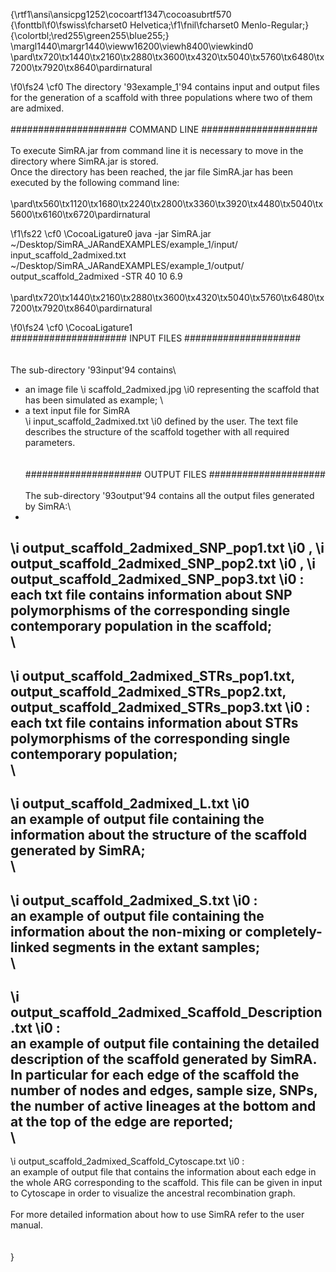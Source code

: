 {\rtf1\ansi\ansicpg1252\cocoartf1347\cocoasubrtf570
{\fonttbl\f0\fswiss\fcharset0 Helvetica;\f1\fnil\fcharset0 Menlo-Regular;}
{\colortbl;\red255\green255\blue255;}
\margl1440\margr1440\vieww16200\viewh8400\viewkind0
\pard\tx720\tx1440\tx2160\tx2880\tx3600\tx4320\tx5040\tx5760\tx6480\tx7200\tx7920\tx8640\pardirnatural

\f0\fs24 \cf0 The directory \'93example_1\'94  contains input and output files for the generation of a scaffold with three populations where two of them are admixed.\
\
##################### COMMAND LINE #####################\
\
To execute SimRA.jar from command line it is necessary to move in the directory where SimRA.jar is stored. \
Once the directory has been reached, the jar file SimRA.jar has been executed by the following command line:\
\
\pard\tx560\tx1120\tx1680\tx2240\tx2800\tx3360\tx3920\tx4480\tx5040\tx5600\tx6160\tx6720\pardirnatural

\f1\fs22 \cf0 \CocoaLigature0 java -jar SimRA.jar ~/Desktop/SimRA_JARandEXAMPLES/example_1/input/ input_scaffold_2admixed.txt ~/Desktop/SimRA_JARandEXAMPLES/example_1/output/ output_scaffold_2admixed -STR 40 10 6.9\
\
\pard\tx720\tx1440\tx2160\tx2880\tx3600\tx4320\tx5040\tx5760\tx6480\tx7200\tx7920\tx8640\pardirnatural

\f0\fs24 \cf0 \CocoaLigature1 \
##################### INPUT FILES #####################\
\
\
The sub-directory \'93input\'94 contains\
- an image file 
\i scaffold_2admixed.jpg
\i0  representing the scaffold that has been simulated as example; \
- a text input file for SimRA  
\i input_scaffold_2admixed.txt
\i0  defined by the user. The text file describes the structure of the scaffold together with all required parameters.\
\
\
##################### OUTPUT FILES #####################\
\
The sub-directory \'93output\'94 contains all the output files generated by SimRA:\
- 
\i output_scaffold_2admixed_SNP_pop1.txt
\i0 , 
\i output_scaffold_2admixed_SNP_pop2.txt
\i0 , 
\i output_scaffold_2admixed_SNP_pop3.txt
\i0 : \
each txt file contains information about SNP polymorphisms of the corresponding single contemporary population in the scaffold;\
\
-
\i output_scaffold_2admixed_STRs_pop1.txt, output_scaffold_2admixed_STRs_pop2.txt, output_scaffold_2admixed_STRs_pop3.txt
\i0 : \
each txt file contains information about STRs polymorphisms of the corresponding single contemporary population;\
\
-
\i output_scaffold_2admixed_L.txt 
\i0 \
an example of output file containing the information about the structure of the scaffold generated by SimRA;\
\
-
\i output_scaffold_2admixed_S.txt
\i0 :\
an example of output file containing the information about the non-mixing or completely-linked segments in the extant samples;\
\
-
\i output_scaffold_2admixed_Scaffold_Description.txt
\i0 : \
an example of output file containing the detailed description of the scaffold generated by SimRA. In particular for each edge of the scaffold the number of nodes and edges, sample size, SNPs, the number of active lineages at the bottom and at the top of the edge are reported;\
\
-
\i output_scaffold_2admixed_Scaffold_Cytoscape.txt
\i0 : \
an example of output file that contains the information about each edge in the whole ARG corresponding to the scaffold. This file can be given in input to Cytoscape in order to visualize the ancestral recombination graph.\
\
For more detailed information about how to use SimRA refer to the user manual. \
\
\
}